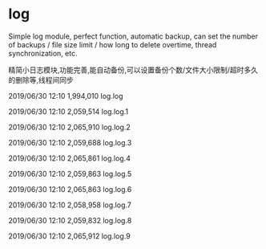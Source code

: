 # log
Simple log module, perfect function, automatic backup, can set the number of backups / file size limit / how long to delete overtime, thread synchronization, etc.

精简小日志模块,功能完善,能自动备份,可以设置备份个数/文件大小限制/超时多久的删除等,线程间同步

2019/06/30  12:10         1,994,010 log.log

2019/06/30  12:10         2,059,514 log.log.1

2019/06/30  12:10         2,065,910 log.log.2

2019/06/30  12:10         2,059,688 log.log.3

2019/06/30  12:10         2,065,861 log.log.4

2019/06/30  12:10         2,059,863 log.log.5

2019/06/30  12:10         2,065,863 log.log.6

2019/06/30  12:10         2,058,958 log.log.7

2019/06/30  12:10         2,059,832 log.log.8

2019/06/30  12:10         2,065,912 log.log.9

